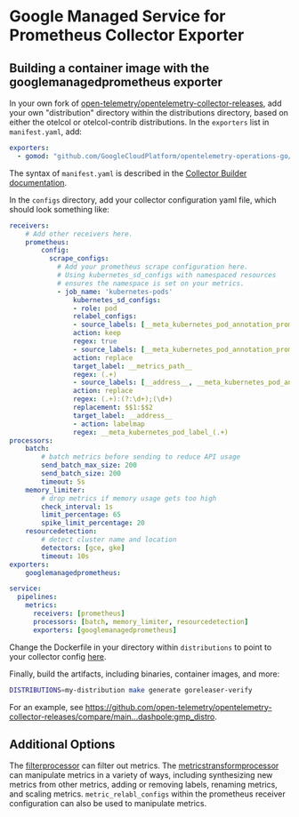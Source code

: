# Google Managed Service for Prometheus Collector Exporter

## Building a container image with the googlemanagedprometheus exporter

In your own fork of [open-telemetry/opentelemetry-collector-releases](https://github.com/open-telemetry/opentelemetry-collector-releases), add your own "distribution" directory within the distributions directory, based on either the otelcol or otelcol-contrib distributions. In the `exporters` list in `manifest.yaml`, add:
```yaml
exporters:
  - gomod: "github.com/GoogleCloudPlatform/opentelemetry-operations-go/exporter/collector/googlemanagedprometheus v0.30.1"
```

The syntax of `manifest.yaml` is described in the [Collector Builder documentation](https://github.com/open-telemetry/opentelemetry-collector/blob/54f271b7d473f36b4ecbc21994d59359dbd263f6/cmd/builder/README.md#opentelemetry-collector-builder).

In the `configs` directory, add your collector configuration yaml file, which should look something like:

```yaml
receivers:
    # Add other receivers here.
    prometheus:
        config:
          scrape_configs:
            # Add your prometheus scrape configuration here.
            # Using kubernetes_sd_configs with namespaced resources
            # ensures the namespace is set on your metrics.
            - job_name: 'kubernetes-pods'
                kubernetes_sd_configs:
                - role: pod
                relabel_configs:
                - source_labels: [__meta_kubernetes_pod_annotation_prometheus_io_scrape]
                action: keep
                regex: true
                - source_labels: [__meta_kubernetes_pod_annotation_prometheus_io_path]
                action: replace
                target_label: __metrics_path__
                regex: (.+)
                - source_labels: [__address__, __meta_kubernetes_pod_annotation_prometheus_io_port]
                action: replace
                regex: (.+):(?:\d+);(\d+)
                replacement: $$1:$$2
                target_label: __address__
                - action: labelmap
                regex: __meta_kubernetes_pod_label_(.+)
processors:
    batch:
        # batch metrics before sending to reduce API usage
        send_batch_max_size: 200
        send_batch_size: 200
        timeout: 5s
    memory_limiter:
        # drop metrics if memory usage gets too high
        check_interval: 1s
        limit_percentage: 65
        spike_limit_percentage: 20
    resourcedetection:
        # detect cluster name and location
        detectors: [gce, gke]
        timeout: 10s
exporters:
    googlemanagedprometheus:

service:
  pipelines:
    metrics:
      receivers: [prometheus]
      processors: [batch, memory_limiter, resourcedetection]
      exporters: [googlemanagedprometheus]
```

Change the Dockerfile in your directory within `distributions` to point to your collector config [here](https://github.com/open-telemetry/opentelemetry-collector-releases/blob/main/distributions/otelcol-contrib/Dockerfile#L17).

Finally, build the artifacts, including binaries, container images, and more: 

```sh
DISTRIBUTIONS=my-distribution make generate goreleaser-verify
```

For an example, see https://github.com/open-telemetry/opentelemetry-collector-releases/compare/main...dashpole:gmp_distro.

## Additional Options

The [filterprocessor](https://github.com/open-telemetry/opentelemetry-collector-contrib/tree/main/processor/filterprocessor) can filter out metrics. The [metricstransformprocessor](https://github.com/open-telemetry/opentelemetry-collector-contrib/tree/main/processor/metricstransformprocessor) can manipulate metrics in a variety of ways, including synthesizing new metrics from other metrics, adding or removing labels, renaming metrics, and scaling metrics. `metric_relabl_configs` within the prometheus receiver configuration can also be used to manipulate metrics.
